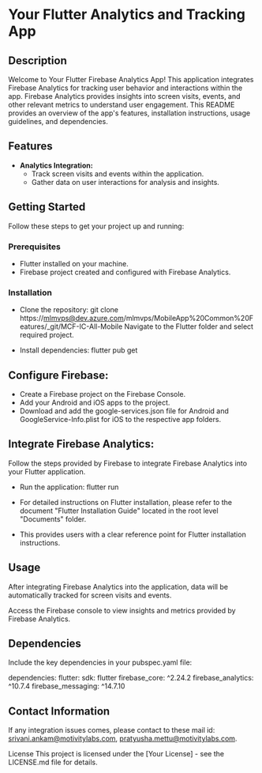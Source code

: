 # Your Flutter Analytics and Tracking App

## Description

Welcome to Your Flutter Firebase Analytics App! This application integrates Firebase Analytics for tracking user behavior and interactions within the app. Firebase Analytics provides insights into screen visits, events, and other relevant metrics to understand user engagement. This README provides an overview of the app's features, installation instructions, usage guidelines, and dependencies.


## Features

- **Analytics Integration:**
  - Track screen visits and events within the application.
  - Gather data on user interactions for analysis and insights.


## Getting Started

Follow these steps to get your project up and running:

### Prerequisites

- Flutter installed on your machine.
- Firebase project created and configured with Firebase Analytics.

### Installation

- Clone the repository: git clone https://mlmvps@dev.azure.com/mlmvps/MobileApp%20Common%20Features/_git/MCF-IC-All-Mobile
  Navigate to the Flutter folder and select required project.

- Install dependencies: flutter pub get

## Configure Firebase:

- Create a Firebase project on the Firebase Console.
- Add your Android and iOS apps to the project.
- Download and add the google-services.json file for Android and GoogleService-Info.plist for iOS to the respective app folders.
## Integrate Firebase Analytics:

Follow the steps provided by Firebase to integrate Firebase Analytics into your Flutter application.

- Run the application: flutter run

- For detailed instructions on Flutter installation, please refer to the document "Flutter Installation Guide" located in the root level "Documents" folder.

- This provides users with a clear reference point for Flutter installation instructions.


## Usage
After integrating Firebase Analytics into the application, data will be automatically tracked for screen visits and events.

Access the Firebase console to view insights and metrics provided by Firebase Analytics.

## Dependencies
Include the key dependencies in your pubspec.yaml file:

dependencies:
  flutter:
    sdk: flutter
  firebase_core: ^2.24.2
  firebase_analytics: ^10.7.4
  firebase_messaging: ^14.7.10
## Contact Information
  If any integration issues comes, please contact to these mail id: srivani.ankam@motivitylabs.com, pratyusha.mettu@motivitylabs.com.


License
This project is licensed under the [Your License] - see the LICENSE.md file for details.